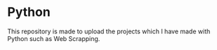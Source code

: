 # Python
This repository is made to upload the projects which I have made with Python such as Web Scrapping.

